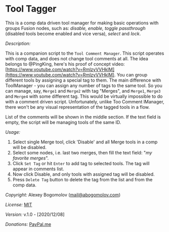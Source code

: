 # Tool Tagger
This is a comp data driven tool manager for making basic operations with groups Fusion nodes, such as: _disable, enable, toggle passthrough_ (disabled tools become enabled and vice versa), _select_ and _lock_.

_Description:_

This is a companion script to the `Tool Comment Manager`. This script operates with comp data, and does not change tool comments at all. The idea belongs to @PingKing, here's his proof of concept video: [https://www.youtube.com/watch?v=RmlzyVVHkIM](https://www.youtube.com/watch?v=RmlzyVVHkIM). You can group different tools by assigning a special tag to them. The main difference with ToolManager - you can assign any number of tags to the same tool. So you can manage, say, `Merge1` and `Merge2` with tag "Merges", and `Merge1`, `Merge3` and `Merge4` with some different tag. This would be virtually impossible to do with a comment driven script. Unfortunately, unlike Too Comment lManager, there won't be any visual representation of the tagged tools in a flow.

List of the comments will be shown in the middle section. If the text field is empty, the script will be managing tools of the same ID. 

_Usage:_

1. Select single Merge tool, click 'Disable' and all Merge tools in a comp will be disabled.
2. Select some nodes, i.e. last two merges, then fill the text field: "_my favorite merges_". 
3. Click `Set Tag` or hit `Enter` to add tag to selected tools. The tag will appear in comments list. 
4. Now click Disable, and only tools with assigned tag will be disabled. 
4. Press `Delete Tag` button to delete the tag from the list and from the comp data.

_Copyright:_ Alexey Bogomolov (mail@abogomolov.com)

_License:_ [MIT](https://mit-license.org/)

_Version:_ v.1.0 - [2020/12/08]

_Donations:_ [PayPal.me](https://paypal.me/aabogomolov/5usd)